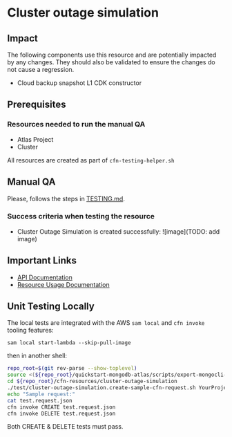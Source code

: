 # Cluster outage simulation

## Impact 
The following components use this resource and are potentially impacted by any changes. They should also be validated to ensure the changes do not cause a regression.
 - Cloud backup snapshot L1 CDK constructor


## Prerequisites 
### Resources needed to run the manual QA
- Atlas Project
- Cluster

All resources are created as part of `cfn-testing-helper.sh`

## Manual QA
Please, follows the steps in [TESTING.md](../../../TESTING.md.md).


### Success criteria when testing the resource
- Cluster Outage Simulation is created successfully:
![image](TODO: add image)


## Important Links
- [API Documentation](https://www.mongodb.com/docs/atlas/reference/api-resources-spec/v2/#tag/Cluster-Outage-Simulation)
- [Resource Usage Documentation](https://www.mongodb.com/docs/atlas/reference/api-resources-spec/v2/#tag/Cluster-Outage-Simulation)

## Unit Testing Locally

The local tests are integrated with the AWS `sam local` and `cfn invoke` tooling features:
```
sam local start-lambda --skip-pull-image
```
then in another shell:
```bash
repo_root=$(git rev-parse --show-toplevel)
source <(${repo_root}/quickstart-mongodb-atlas/scripts/export-mongocli-config.py)
cd ${repo_root}/cfn-resources/cluster-outage-simulation
./test/cluster-outage-simulation.create-sample-cfn-request.sh YourProjectID ClusterName > test.request.json 
echo "Sample request:"
cat test.request.json
cfn invoke CREATE test.request.json 
cfn invoke DELETE test.request.json 
```

Both CREATE & DELETE tests must pass.
